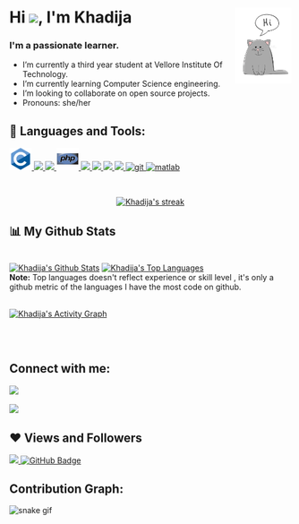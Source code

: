 
<!-- <a href="#"><img width="100%" height="auto" src="![catto](https://user-images.githubusercontent.com/75372993/159632660-b2975a3a-3851-45d8-a081-09254af83bb7.png)" height="175px"/></a> -->
<div align='left'>
  <img align='right' src='/catto.png' width="20%">
<h1 align="left">Hi <img src="https://raw.githubusercontent.com/MartinHeinz/MartinHeinz/master/wave.gif" width="30px">, I'm Khadija</h1>
<h3 align="left">I'm a passionate learner.</h3>

- I’m currently a third year student at Vellore Institute Of Technology.
- I’m currently learning Computer Science engineering.
- I’m looking to collaborate on open source projects.
- Pronouns: she/her


## 🚀 Languages and Tools:

<p align="left"> 
    <a href="https://www.cprogramming.com/" target="_blank" rel="noreferrer"> <img src="https://raw.githubusercontent.com/devicons/devicon/master/icons/c/c-original.svg" alt="c" width="40" height="40"/> </a>
  <a href="https://www.python.org" target="_blank"> <img src="https://img.icons8.com/color/48/000000/python.png"/> </a> 
    <a href="https://www.java.com" target="_blank"> <img src="https://img.icons8.com/color/48/000000/java-coffee-cup-logo.png"/> </a>
  <a href="https://www.php.net" target="_blank" rel="noreferrer"> <img src="https://raw.githubusercontent.com/devicons/devicon/master/icons/php/php-original.svg" alt="php" width="40" height="40"/> </a>
<!--     <a href="https://reactjs.org/" target="_blank"> <img src="https://img.icons8.com/color/48/000000/react-native.png"/> </a>
    <a href="https://spring.io/projects/spring-boot" target="_blank"> <img src="https://img.icons8.com/color/48/000000/spring-logo.png"/> </a>  -->
    <a href="https://developer.mozilla.org/en-US/docs/Web/JavaScript" target="_blank"> <img src="https://img.icons8.com/color/48/000000/javascript.png"/> </a> 
    <a href="https://www.w3.org/html/" target="_blank"> <img src="https://img.icons8.com/color/48/000000/html-5.png"/> </a> 
    <a href="https://www.w3schools.com/css/" target="_blank"> <img src="https://img.icons8.com/color/48/000000/css3.png"/> </a> 
    <a href="https://getbootstrap.com" target="_blank"> <img src="https://img.icons8.com/color/48/000000/bootstrap.png"/> </a> 
  <a href="https://git-scm.com/" target="_blank" rel="noreferrer"> <img src="https://www.vectorlogo.zone/logos/git-scm/git-scm-icon.svg" alt="git" width="40" height="40"/> </a>
  <a href="https://www.mathworks.com/" target="_blank" rel="noreferrer"> <img src="https://upload.wikimedia.org/wikipedia/commons/2/21/Matlab_Logo.png" alt="matlab" width="40" height="40"/> </a>  
<!--     <a style="padding-right:8px;" href="https://nodejs.org" target="_blank"> <img src="https://img.icons8.com/color/48/000000/nodejs.png"/> </a> 
    <a style="padding-right:8px;" href="https://www.mysql.com/" target="_blank"> <img src="https://img.icons8.com/fluent/50/000000/mysql-logo.png"/> </a> -->
<!--     <a href="https://www.mongodb.com/" target="_blank"> <img src="https://raw.githubusercontent.com/devicons/devicon/master/icons/mongodb/mongodb-original-wordmark.svg" alt="mongodb" width="48" height="48"/> </a> 
    <a href="https://firebase.google.com/" target="_blank"> <img src="https://img.icons8.com/color/48/000000/firebase.png"/> </a> 
    <a href="https://postman.com" target="_blank"> <img src="https://www.vectorlogo.zone/logos/getpostman/getpostman-icon.svg" alt="postman" width="45" height="45"/> </a>   
    <a href="https://git-scm.com/" target="_blank"> <img src="https://img.icons8.com/color/48/000000/git.png"/> </a> 
    <a href="https://www.jenkins.io" target="_blank"> <img src="https://www.vectorlogo.zone/logos/jenkins/jenkins-icon.svg" alt="jenkins" width="48" height="48"/> </a> 
    <a href="https://redux.js.org" target="_blank"> <img src="https://img.icons8.com/color/48/000000/redux.png"/> </a>
    <a href="https://expressjs.com" target="_blank"> <img src="https://raw.githubusercontent.com/devicons/devicon/master/icons/express/express-original-wordmark.svg" alt="express" width="40" height="40"/> </a> -->
</p>

<!-- [![React Badge](https://img.shields.io/badge/-React-61DBFB?style=for-the-badge&labelColor=black&logo=react&logoColor=61DBFB)](#)  [![Javascript Badge](https://img.shields.io/badge/-Javascript-F0DB4F?style=for-the-badge&labelColor=black&logo=javascript&logoColor=F0DB4F)](#) [![Typescript Badge](https://img.shields.io/badge/-Typescript-007acc?style=for-the-badge&labelColor=black&logo=typescript&logoColor=007acc)](#) [![Nodejs Badge](https://img.shields.io/badge/-Nodejs-3C873A?style=for-the-badge&labelColor=black&logo=node.js&logoColor=3C873A)](#) [![GraphQL Badge](https://img.shields.io/badge/-GraphQl-e535ab?style=for-the-badge&labelColor=black&logo=node.js&logoColor=e535ab)](#) -->
<br/>

<p align="center">
    <a href="https://github.com/4khadija/github-readme-streak-stats">
        <img title="🔥 Get streak stats for your profile at git.io/streak-stats" alt="Khadija's streak" src="https://github-readme-streak-stats.herokuapp.com/?user=4khadija&theme=chartreuse-dark&hide_border=true&stroke=0000&background=060A0CD0"/>
    </a>
</p>

## 📊 My Github Stats

  <br/>
    <a href="https://github.com/4khadija/github-readme-stats"><img alt="Khadija's Github Stats" src="https://github-readme-stats.vercel.app/api?username=4khadija&show_icons=true&count_private=true&theme=chartreuse-dark&hide_border=true&bg_color=0D1117" align="center"/></a>
  <a href="https://github.com/4khadija/github-readme-stats" align="center"><img alt="Khadija's Top Languages" src="https://github-readme-stats.vercel.app/api/top-langs/?username=4khadija&langs_count=8&count_private=true&layout=compact&theme=chartreuse-dark&hide_border=true& bg_color=rgb(20, 19, 33)" align="center"/></a>
  <br/>
  <b>Note:</b> Top languages doesn't reflect experience or skill level , it's only a github metric of the languages I have the most code on github.


<br/>
<br/>

<a href="https://github.com/4khadija/github-readme-activity-graph" align="center"><img alt="Khadija's Activity Graph" src="https://activity-graph.herokuapp.com/graph?username=4khadija&bg_color=0D1117&color=5BCDEC&line=3fb950&point=FFFFFF&hide_border=true" /></a>

<br/>
<br/>

## Connect with me:
<p align="left">

<a href = "https://www.linkedin.com/in/khadijakorasawala/"><img src="https://img.icons8.com/fluent/48/000000/linkedin.png"/></a>

<a href = "https://www.instagram.com/khdija04/"><img src="https://img.icons8.com/fluent/48/000000/instagram-new.png"/></a>


</p>

## ❤ Views and Followers
<a href="https://github.com/Meghna-DAS/github-profile-views-counter">
    <img src="https://komarev.com/ghpvc/?username=4khadija">
</a>
<a href="https://github.com/4khadija?tab=followers"><img src="https://img.shields.io/github/followers/4khadija?label=Followers&style=social" alt="GitHub Badge"></a>

## Contribution Graph:
![snake gif](https://github.com/4khadija/4khadija/blob/output/github-contribution-grid-snake.svg) 
